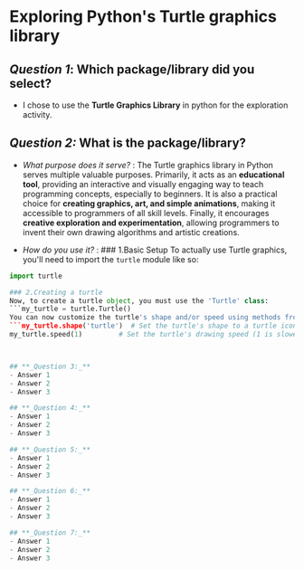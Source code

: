 # Exploring Python's Turtle graphics library

## **_Question 1_: Which package/library did you select?**
- I chose to use the **Turtle Graphics Library** in python for the exploration activity.

## **_Question 2:_ What is the package/library?**
- _What purpose does it serve?_ : The Turtle graphics library in Python serves multiple valuable purposes. Primarily, it acts as an **educational tool**, providing an interactive and visually engaging way to teach programming concepts, especially to beginners. It is also a practical choice for **creating graphics, art, and simple animations**, making it accessible to programmers of all skill levels. Finally, it encourages **creative exploration and experimentation**, allowing programmers to invent their own drawing algorithms and artistic creations.

- _How do you use it?_ : ### 1.Basic Setup 
To actually use Turtle graphics, you'll need to import the `turtle` module like so:
```python
import turtle

### 2.Creating a turtle
Now, to create a turtle object, you must use the 'Turtle' class:
```my_turtle = turtle.Turtle()
You can now customize the turtle's shape and/or speed using methods from the turtle class:
```my_turtle.shape('turtle')  # Set the turtle's shape to a turtle icon
my_turtle.speed(1)         # Set the turtle's drawing speed (1 is slowest, 10 is fastest)



## **_Question 3:_**
- Answer 1
- Answer 2
- Answer 3

## **_Question 4:_**
- Answer 1
- Answer 2
- Answer 3

## **_Question 5:_**
- Answer 1
- Answer 2
- Answer 3

## **_Question 6:_**
- Answer 1
- Answer 2
- Answer 3

## **_Question 7:_**
- Answer 1
- Answer 2
- Answer 3
